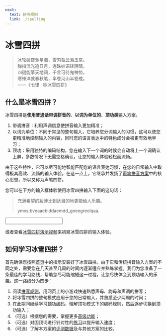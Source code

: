 ```yaml
---
next:
  text: 拼写规则
  link: ./spelling
---
```


<script setup>
import Input from '../components/Input.vue'
</script>

# 冰雪四拼

> 冰轮破夜驰星海，雪刃裁云落玉京。  
> 弹指流光追日月，连珠妙语转阴晴。  
> 四键能擎天地阔，千言可待鬼神惊。  
> 寒锋淬就春秋笔，半卷河山半卷成。  
> ——《七律 · 咏冰雪四拼》

## 什么是冰雪四拼？

冰雪四拼是**使用普通话带调拼音的**、**以词为单位的**、**顶功类**输入方案。

1. 带调拼音：利用声调信息使拼音输入更加精准；
2. 以词为单位：不同于常见的整句输入，它培养您分词输入的习惯，这可以使您更精准地控制输入的内容，同时您的语言表达中的特色成分会被更有效地学习；
3. 顶功：采用独特的编码结构，您在输入下一个词的时候会自动将上一个词确认上屏，多数情况下无需空格确认，让您的输入体验轻松而流畅。

由于这些特性，它可以尽可能地智能匹配您的语言表达习惯，在您的日常输入中取得极其高效、流畅的输入体验。在这一点上，它继承并发扬了[声笔拼音方案](https://sbxlm.github.io/sbpy/)中的核心思想，所以又称为声笔四拼。

<div class="interactive">
您可以在下方的输入框体验使用冰雪四拼输入下面的这句话：

> 充满希望的跋涉比到达目的地更能给人乐趣。
>
> ymxs;bveaaebiddaemdd_gneegreolqaa.

<ClientOnly>
  <Input />
</ClientOnly>
</div>

或者查看[冰雪四拼演示视频](https://www.bilibili.com/video/BV1uuchewEzs)来初窥冰雪四拼的输入体验。

## 如何学习冰雪四拼？

首先确保您按照[首页](/index#下载安装)中的指示安装好了冰雪四拼。由于它和传统拼音输入方案的不同之处，需要您在几天甚至几周的时间内逐渐适应并熟练掌握。我们为您准备了一条最佳的学习路线，帮助您尽可能缩短这一过程，让您尽快体会到顶功输入的乐趣。这一路线分为四步：

1. 阅读[拼写规则](./spelling)，用网页上的小游戏快速熟悉声母、韵母和声调的拼写；
2. 将冰雪四拼的整句模式应用于您的日常输入，并熟悉至少两周的时间；
3. 在此期间继续学习[顶功编码](./basic)，理解顶功模式下的编码规则，然后逐步切换到顶功输入；
4. （可选）根据您的需要，掌握更多[高级功能](./advanced)；
5. （可选）对固顶词进行针对性的[练习](./practice)以提升输入速度；
6. （可选）了解本方案的[评测数据](./evaluation)及与其他方案的比较。
